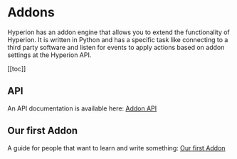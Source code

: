 # Addons
Hyperion has an addon engine that allows you to extend the functionality of Hyperion. It is written in Python and has a specific task like connecting to a third party software and listen for events to apply actions based on addon settings at the Hyperion API.

[[toc]]

## API
An API documentation is available here: [Addon API](/en/addons/api.md)

## Our first Addon
A guide for people that want to learn and write something: [Our first Addon](/en/addons/OurFirstAddon.md)